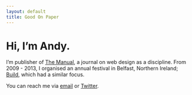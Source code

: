 ```yaml
---
layout: default
title: Good On Paper
---
```


# Hi, I’m Andy.

I’m publisher of [The Manual](http://alwaysreadthemanual.com), a journal on web design as a discipline. From 2009 - 2013, I organised an annual festival in Belfast, Northern Ireland; [Build](http://buildconf.com), which had a similar focus.

You can reach me via [email](mailto:andy@goodonpaper.com) or [Twitter](http://twitter.com/andymcmillan).

